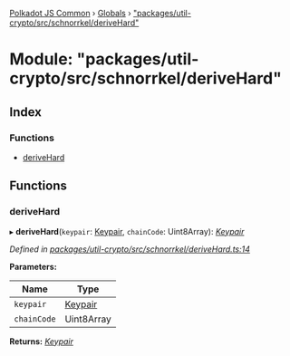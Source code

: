 [Polkadot JS Common](../README.md) › [Globals](../globals.md) › ["packages/util-crypto/src/schnorrkel/deriveHard"](_packages_util_crypto_src_schnorrkel_derivehard_.md)

# Module: "packages/util-crypto/src/schnorrkel/deriveHard"

## Index

### Functions

* [deriveHard](_packages_util_crypto_src_schnorrkel_derivehard_.md#derivehard)

## Functions

###  deriveHard

▸ **deriveHard**(`keypair`: [Keypair](../interfaces/_packages_util_crypto_src_types_.keypair.md), `chainCode`: Uint8Array): *[Keypair](../interfaces/_packages_util_crypto_src_types_.keypair.md)*

*Defined in [packages/util-crypto/src/schnorrkel/deriveHard.ts:14](https://github.com/polkadot-js/common/blob/61b57687/packages/util-crypto/src/schnorrkel/deriveHard.ts#L14)*

**Parameters:**

Name | Type |
------ | ------ |
`keypair` | [Keypair](../interfaces/_packages_util_crypto_src_types_.keypair.md) |
`chainCode` | Uint8Array |

**Returns:** *[Keypair](../interfaces/_packages_util_crypto_src_types_.keypair.md)*
